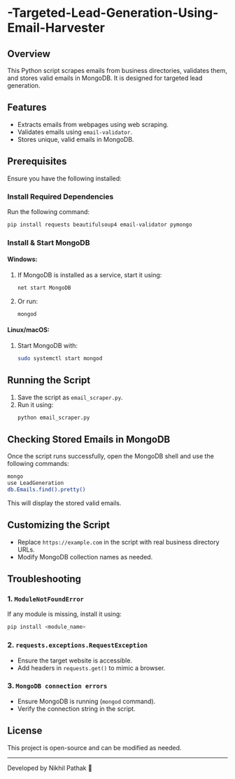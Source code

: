 # -Targeted-Lead-Generation-Using-Email-Harvester


## Overview
This Python script scrapes emails from business directories, validates them, and stores valid emails in MongoDB. It is designed for targeted lead generation.

## Features
- Extracts emails from webpages using web scraping.
- Validates emails using `email-validator`.
- Stores unique, valid emails in MongoDB.

## Prerequisites
Ensure you have the following installed:

### Install Required Dependencies
Run the following command:
```bash
pip install requests beautifulsoup4 email-validator pymongo
```

### Install & Start MongoDB
#### Windows:
1. If MongoDB is installed as a service, start it using:
   ```bash
   net start MongoDB
   ```
2. Or run:
   ```bash
   mongod
   ```

#### Linux/macOS:
1. Start MongoDB with:
   ```bash
   sudo systemctl start mongod
   ```

## Running the Script
1. Save the script as `email_scraper.py`.
2. Run it using:
   ```bash
   python email_scraper.py
   ```

## Checking Stored Emails in MongoDB
Once the script runs successfully, open the MongoDB shell and use the following commands:
```bash
mongo
use LeadGeneration
db.Emails.find().pretty()
```
This will display the stored valid emails.

## Customizing the Script
- Replace `https://example.com` in the script with real business directory URLs.
- Modify MongoDB collection names as needed.

## Troubleshooting
### 1. `ModuleNotFoundError`
If any module is missing, install it using:
```bash
pip install <module_name>
```

### 2. `requests.exceptions.RequestException`
- Ensure the target website is accessible.
- Add headers in `requests.get()` to mimic a browser.

### 3. `MongoDB connection errors`
- Ensure MongoDB is running (`mongod` command).
- Verify the connection string in the script.

## License
This project is open-source and can be modified as needed.

---
Developed by Nikhil Pathak 🚀

